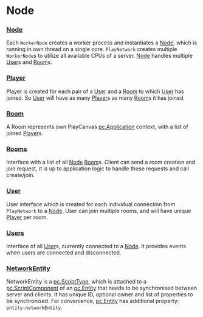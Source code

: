 # Node


### <a href='./Node.md'>Node</a>  
Each `WorkerNode` creates a worker process and instantiates a [Node], which is running in own thread on a single core. `PlayNetwork` creates multiple `WorkerNode`s to utilize all available CPUs of a server. [Node] handles multiple [User]s and [Room]s.

### <a href='./Player.md'>Player</a>  
Player is created for each pair of a [User] and a [Room] to which [User] has joined. So [User] will have as many [Player]s as many [Room]s it has joined.

### <a href='./Room.md'>Room</a>  
A Room represents own PlayCanvas [pc.Application] context, with a list of joined [Player]s.

### <a href='./Rooms.md'>Rooms</a>  
Interface with a list of all [Node] [Room]s. Client can send a room creation and join request, it is up to application logic to handle those requests and call create/join.

### <a href='./User.md'>User</a>  
User interface which is created for each individual connection from `PlayNetwork` to a [Node]. User can join multiple rooms, and will have unique [Player] per room.

### <a href='./Users.md'>Users</a>  
Interface of all [User]s, currently connected to a [Node]. It provides events when users are connected and disconnected.

### <a href='./NetworkEntity.md'>NetworkEntity</a>  
NetworkEntity is a [pc.ScriptType], which is attached to a [pc.ScriptComponent] of an [pc.Entity] that needs to be synchronised between server and clients. It has unique ID, optional owner and list of properties to be synchronised. For convenience, [pc.Entity] has additional property: `entity.networkEntity`.


[Node]: ./Node.md  
[User]: ./User.md  
[Room]: ./Room.md  
[Player]: ./Player.md  
[pc.Application]: https://developer.playcanvas.com/en/api/pc.Application.html  
[pc.ScriptType]: https://developer.playcanvas.com/en/api/pc.ScriptType.html  
[pc.ScriptComponent]: https://developer.playcanvas.com/en/api/pc.ScriptComponent.html  
[pc.Entity]: https://developer.playcanvas.com/en/api/pc.Entity.html  

